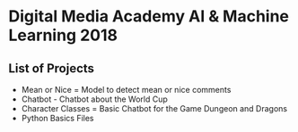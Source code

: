 # Digital Media Academy AI & Machine Learning 2018
## List of Projects
* Mean or Nice = Model to detect mean or nice comments
* Chatbot - Chatbot about the World Cup
* Character Classes = Basic Chatbot for the Game Dungeon and Dragons
* Python Basics Files

